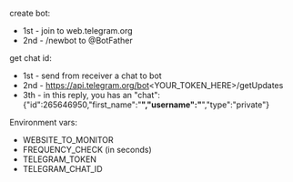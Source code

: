 create bot:
* 1st - join to web.telegram.org
* 2nd - /newbot to @BotFather

get chat id:
* 1st - send from receiver a chat to bot
* 2nd - https://api.telegram.org/bot<YOUR_TOKEN_HERE>/getUpdates
* 3th - in this reply, you has an "chat":{"id":265646950,"first_name":"********","username":"********","type":"private"}

Environment vars:
* WEBSITE_TO_MONITOR
* FREQUENCY_CHECK   (in seconds)
* TELEGRAM_TOKEN
* TELEGRAM_CHAT_ID

